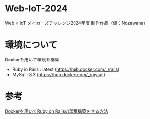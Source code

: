 # Web-IoT-2024
Web × IoT メイカーズチャレンジ2024年度 制作作品（仮：Nozawana）

# 環境について
Dockerを用いて環境を構築
- Ruby in Rails : latest
(https://hub.docker.com/_/rails)
- MySql : 8.3
(https://hub.docker.com/_/mysql)

# 参考
[Dockerを用いてRuby on Railsの環境構築をする方法](https://qiita.com/Yusuke_Hoirta/items/3a50d066af3bafbb8641)